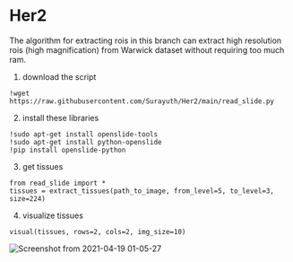 # Her2

The algorithm for extracting rois in this branch can extract high resolution rois (high magnification) from Warwick dataset
without requiring too much ram.

1. download the script
```
!wget https://raw.githubusercontent.com/Surayuth/Her2/main/read_slide.py
```
2. install these libraries 
```
!sudo apt-get install openslide-tools
!sudo apt-get install python-openslide
!pip install openslide-python
```
3. get tissues 
```
from read_slide import *
tissues = extract_tissues(path_to_image, from_level=5, to_level=3, size=224)
```
4. visualize tissues
```
visual(tissues, rows=2, cols=2, img_size=10)
```
![Screenshot from 2021-04-19 01-05-27](https://user-images.githubusercontent.com/66277085/115155880-0003cc00-a0ac-11eb-80a7-cebe897c67bc.png)

